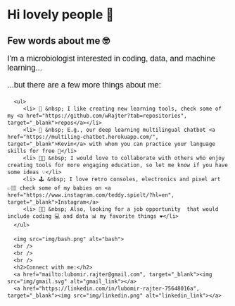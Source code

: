 <!DOCTYPE html>
<html>
   <head>
      <title>GitHub README</title>
      <style>
         body {
            margin: 10px;
         }
         a:visited, a:link {
            color: dodgerblue;
         }
         a:hover, a:focus {
            color: blueviolet;
         }
         img {
            width: 60px;
            height: 60;
            object-fit: cover;
            float: left;
            margin-right: 30px;
         }
         ul {
            list-style-type: none;
         }
         p {
            color: #18191A;
            font-size: large;
            font-family: Arial, Helvetica, sans-serif
         }
         li {
            font-size: large;
            font-family: Arial, Helvetica, sans-serif
         }
      </style>
   </head>
   <body>
      <h1>Hi lovely people 👋</h1>
      <h2>Few words about me 🤓</h2>
      <p>I'm a microbiologist interested in coding, data, and machine learning...</p>
      <p>...but there are a few more things about me:</p>

      <ul>
         <li> 🧰 &nbsp; I like creating new learning tools, check some of my <a href="https://github.com/wRajter?tab=repositories", target="_blank">repos</a></li>
         <li> 🤖 &nbsp; E.g., our deep learning multilingual chatbot <a href="https://multiling-chatbot.herokuapp.com/", target="_blank">Kevin</a> with whom you can practice your language skills for free 🙊</li>
         <li> 👨‍💻 &nbsp; I would love to collaborate with others who enjoy creating tools for more engaging education, so let me know if you have some ideas 💡</li>
         <li> 🕹️ &nbsp; I love retro consoles, electronics and pixel art 👉🏽 check some of my babies on <a href="https://www.instagram.com/teddy.spielt/?hl=en", target="_blank">Instagram</a>
         <li> 🧑‍💼 &nbsp; Also, looking for a job opportunity  that would include coding 💻 and data 📊 my favorite things ❤️</li>
      </ul>

      <img src="img/bash.png" alt="bash">
      <br />
      <br />
      <br />
      <h2>Connect with me:</h2>
      <a href="mailto:lubomir.rajter@gmail.com", target="_blank"><img src="img/gmail.svg" alt="gmail_link"></a>
      <a href="https://linkedin.com/in/lubomir-rajter-75648016a", target="_blank"><img src="img/linkedin.png" alt="linkedin_link"></a>
   </body>
</html>



<!-- <br />

### Favorite Languages and Tools:


[<img align="left" alt="HTML" width="26px" src="https://cdn.jsdelivr.net/gh/devicons/devicon/icons/html5/html5-original.svg" style="padding-right:10px;" />]

[<img align="left" alt="CSS" width="26px" src="https://cdn.jsdelivr.net/gh/devicons/devicon/icons/css3/css3-original.svg" style="padding-right:10px;" />]

[<img align="left" alt="SQL" width="26px" src="https://cdn.jsdelivr.net/gh/devicons/devicon/icons/mysql/mysql-original.svg" style="padding-right:10px;" />]

[<img align="left" alt="Git" width="26px" src="https://cdn.jsdelivr.net/gh/devicons/devicon/icons/git/git-original.svg" style="padding-right:10px;" />]

[<img align="left" alt="GitHub" width="26px" src="https://user-images.githubusercontent.com/3369400/139447912-e0f43f33-6d9f-45f8-be46-2df5bbc91289.png" style="padding-right:10px;" />]

[<img align="left" alt="GitHub" width="26px" src="https://user-images.githubusercontent.com/3369400/139448065-39a229ba-4b06-434b-bc67-616e2ed80c8f.png" style="padding-right:10px;" />]

[<img align="left" alt="Terminal" width="26px" src="./img/terminal-light.svg" />]

[<img align="left" alt="Terminal" width="26px" src="./img/terminal-dark.svg" />]

<br />

### Connect with me:

&nbsp;&nbsp;
[(/img/linkedin.png)](https://linkedin.com/in/lubomir-rajter-75648016a)

<br />
<br /> -->
